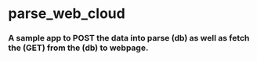 # parse_web_cloud

### A sample app to  POST the data into parse (db) as well as fetch the (GET) from the (db) to webpage.
